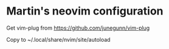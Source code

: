 # Martin's neovim configuration

Get vim-plug from https://github.com/junegunn/vim-plug

Copy to ~/.local/share/nvim/site/autoload

